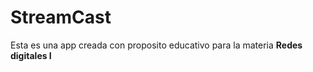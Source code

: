 <h1> StreamCast</h1>

<p>Esta es una app creada con proposito educativo para la materia <b>Redes digitales I</b>
